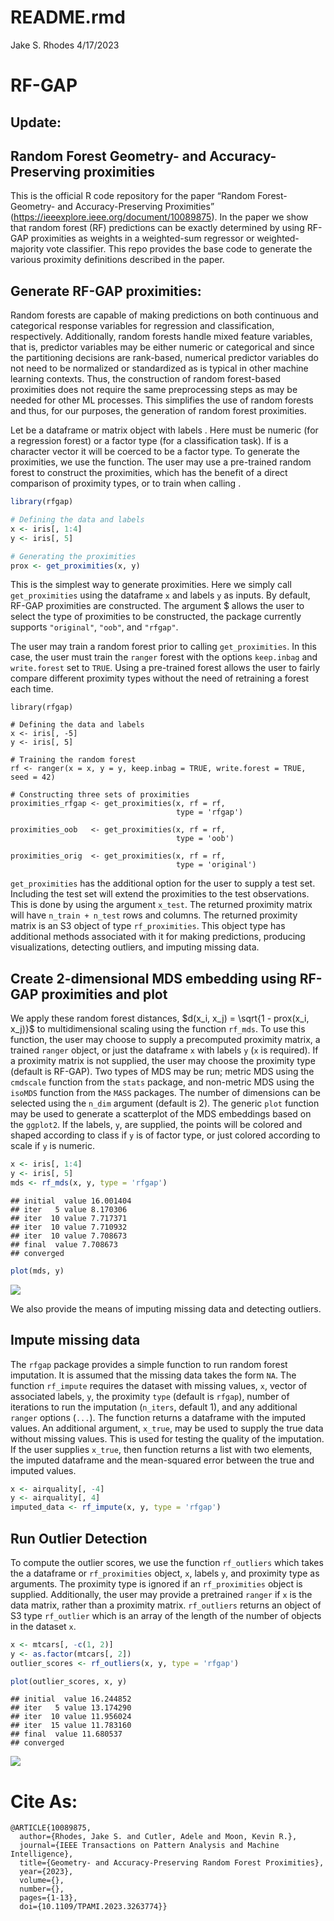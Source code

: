 README.rmd
================
Jake S. Rhodes
4/17/2023

# RF-GAP

## Update:

## Random Forest Geometry- and Accuracy-Preserving proximities

This is the official R code repository for the paper “Random Forest-
Geometry- and Accuracy-Preserving Proximities”
(<https://ieeexplore.ieee.org/document/10089875>). In the paper we show
that random forest (RF) predictions can be exactly determined by using
RF-GAP proximities as weights in a weighted-sum regressor or
weighted-majority vote classifier. This repo provides the base code to
generate the various proximity definitions described in the paper.

## Generate RF-GAP proximities:

Random forests are capable of making predictions on both continuous and
categorical response variables for regression and classification,
respectively. Additionally, random forests handle mixed feature
variables, that is, predictor variables may be either numeric or
categorical and since the partitioning decisions are rank-based,
numerical predictor variables do not need to be normalized or
standardized as is typical in other machine learning contexts. Thus, the
construction of random forest-based proximities does not require the
same preprocessing steps as may be needed for other ML processes. This
simplifies the use of random forests and thus, for our purposes, the
generation of random forest proximities.

Let be a dataframe or matrix object with labels . Here must be numeric
(for a regression forest) or a factor type (for a classification task).
If is a character vector it will be coerced to be a factor type. To
generate the proximities, we use the function. The user may use a
pre-trained random forest to construct the proximities, which has the
benefit of a direct comparison of proximity types, or to train when
calling .

``` r
library(rfgap)

# Defining the data and labels
x <- iris[, 1:4]
y <- iris[, 5]

# Generating the proximities
prox <- get_proximities(x, y)
```

This is the simplest way to generate proximities. Here we simply call
$\texttt{get\_proximities}$ using the dataframe $\texttt{x}$ and labels
$\texttt{y}$ as inputs. By default, RF-GAP proximities are constructed.
The argument \$ allows the user to select the type of proximities to be
constructed, the package currently supports $\texttt{"original"}$,
$\texttt{"oob"}$, and $\texttt{"rfgap"}$.

The user may train a random forest prior to calling
$\texttt{get\_proximities}$. In this case, the user must train the
$\texttt{ranger}$ forest with the options $\texttt{keep.inbag}$ and
$\texttt{write.forest}$ set to $\texttt{TRUE}$. Using a pre-trained
forest allows the user to fairly compare different proximity types
without the need of retraining a forest each time.

    library(rfgap)

    # Defining the data and labels
    x <- iris[, -5]
    y <- iris[, 5]

    # Training the random forest
    rf <- ranger(x = x, y = y, keep.inbag = TRUE, write.forest = TRUE, seed = 42)

    # Constructing three sets of proximities
    proximities_rfgap <- get_proximities(x, rf = rf,
                                         type = 'rfgap')
                                         
    proximities_oob   <- get_proximities(x, rf = rf,
                                         type = 'oob')
                                         
    proximities_orig  <- get_proximities(x, rf = rf, 
                                         type = 'original')

$\texttt{get\_proximities}$ has the additional option for the user to
supply a test set. Including the test set will extend the proximities to
the test observations. This is done by using the argument
$\texttt{x\_test}$. The returned proximity matrix will have
$\texttt{n\_train + n\_test}$ rows and columns. The returned proximity
matrix is an S3 object of type $\texttt{rf\_proximities}$. This object
type has additional methods associated with it for making predictions,
producing visualizations, detecting outliers, and imputing missing data.

## Create 2-dimensional MDS embedding using RF-GAP proximities and plot

We apply these random forest distances,
$d(x_i, x_j) = \sqrt{1 - prox(x_i, x_j)}$ to multidimensional scaling
using the function $\texttt{rf\_mds}$. To use this function, the user
may choose to supply a precomputed proximity matrix, a trained
$\texttt{ranger}$ object, or just the dataframe $\texttt{x}$ with labels
$\texttt{y}$ ($\texttt{x}$ is required). If a proximity matrix is not
supplied, the user may choose the proximity type (default is RF-GAP).
Two types of MDS may be run; metric MDS using the $\texttt{cmdscale}$
function from the $\texttt{stats}$ package, and non-metric MDS using the
$\texttt{isoMDS}$ function from the $\texttt{MASS}$ packages. The number
of dimensions can be selected using the $\texttt{n\_dim}$ argument
(default is 2). The generic $\texttt{plot}$ function may be used to
generate a scatterplot of the MDS embeddings based on the
$\texttt{ggplot2}$. If the labels, $\texttt{y}$, are supplied, the
points will be colored and shaped according to class if $\texttt{y}$ is
of factor type, or just colored according to scale if $\texttt{y}$ is
numeric.

``` r
x <- iris[, 1:4]
y <- iris[, 5]
mds <- rf_mds(x, y, type = 'rfgap')
```

    ## initial  value 16.001404 
    ## iter   5 value 8.170306
    ## iter  10 value 7.717371
    ## iter  10 value 7.710932
    ## iter  10 value 7.708673
    ## final  value 7.708673 
    ## converged

``` r
plot(mds, y)
```

![](README_files/figure-gfm/unnamed-chunk-1-1.png)<!-- -->

We also provide the means of imputing missing data and detecting
outliers.

## Impute missing data

The $\texttt{rfgap}$ package provides a simple function to run random
forest imputation. It is assumed that the missing data takes the form
$\texttt{NA}$. The function $\texttt{rf\_impute}$ requires the dataset
with missing values, $\texttt{x}$, vector of associated labels,
$\texttt{y}$, the proximity $\texttt{type}$ (default is
$\texttt{rfgap}$), number of iterations to run the imputation
$(\texttt{n\_iters}$, default 1), and any additional $\texttt{ranger}$
options ($\texttt{...}$). The function returns a dataframe with the
imputed values. An additional argument, $\texttt{x\_true}$, may be used
to supply the true data without missing values. This is used for testing
the quality of the imputation. If the user supplies $\texttt{x\_true}$,
then function returns a list with two elements, the imputed dataframe
and the mean-squared error between the true and imputed values.

``` r
x <- airquality[, -4]
y <- airquality[, 4]
imputed_data <- rf_impute(x, y, type = 'rfgap')
```

## Run Outlier Detection

To compute the outlier scores, we use the function
$\texttt{rf\_outliers}$ which takes the a dataframe or
$\texttt{rf\_proximities}$ object, $\texttt{x}$, labels $\texttt{y}$,
and proximity type as arguments. The proximity type is ignored if an
$\texttt{rf\_proximities}$ object is supplied. Additionally, the user
may provide a pretrained $\texttt{ranger}$ if $\texttt{x}$ is the data
matrix, rather than a proximity matrix. $\texttt{rf\_outliers}$ returns
an object of S3 type $\texttt{rf\_outlier}$ which is an array of the
length of the number of objects in the dataset $\texttt{x}$.

``` r
x <- mtcars[, -c(1, 2)]
y <- as.factor(mtcars[, 2])
outlier_scores <- rf_outliers(x, y, type = 'rfgap')

plot(outlier_scores, x, y)
```

    ## initial  value 16.244852 
    ## iter   5 value 13.174290
    ## iter  10 value 11.956024
    ## iter  15 value 11.783160
    ## final  value 11.680537 
    ## converged

![](README_files/figure-gfm/unnamed-chunk-3-1.png)<!-- -->

# Cite As:

    @ARTICLE{10089875,
      author={Rhodes, Jake S. and Cutler, Adele and Moon, Kevin R.},
      journal={IEEE Transactions on Pattern Analysis and Machine Intelligence}, 
      title={Geometry- and Accuracy-Preserving Random Forest Proximities}, 
      year={2023},
      volume={},
      number={},
      pages={1-13},
      doi={10.1109/TPAMI.2023.3263774}}

